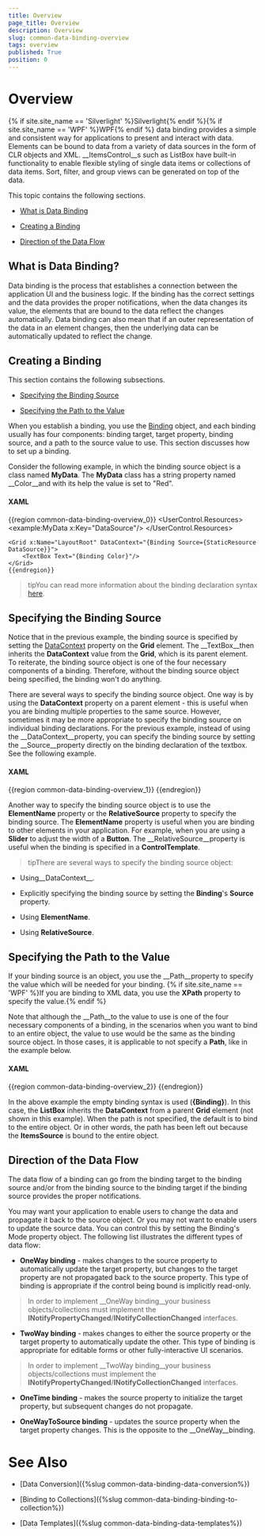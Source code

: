 ```yaml
---
title: Overview
page_title: Overview
description: Overview
slug: common-data-binding-overview
tags: overview
published: True
position: 0
---
```


# Overview



{% if site.site_name == 'Silverlight' %}Silverlight{% endif %}{% if site.site_name == 'WPF' %}WPF{% endif %} data binding provides a simple and consistent way for applications to present and interact with data. Elements can be bound to data from a variety of data sources in the form of CLR objects and XML. __ItemsControl__s such as ListBox have built-in functionality to enable flexible styling of single data items or collections of data items. Sort, filter, and group views can be generated on top of the data.

This topic contains the following sections.

* [What is Data Binding](#What_is_Data_Binding?)

* [Creating a Binding](#Creating_a_Binding)

* [Direction of the Data Flow](#Direction_of_the_Data_Flow)

## What is Data Binding?

Data binding is the process that establishes a connection between the application UI and the business logic. If the binding has the correct settings and the data provides the proper notifications, when the data changes its value, the elements that are bound to the data reflect the changes automatically. Data binding can also mean that if an outer representation of the data in an element changes, then the underlying data can be automatically updated to reflect the change.

## Creating a Binding

This section contains the following subsections.

* [Specifying the Binding Source](#Specifying_the_Binding_Source)

* [Specifying the Path to the Value](#Specifying_the_Path_to_the_Value)

When you establish a binding, you use the 
      [Binding](http://msdn.microsoft.com/en-us/library/system.windows.data.binding.aspx) object, and each binding usually has four components: binding target, target property, binding source, and a path to the source value to use. This section discusses how to set up a binding.

Consider the following example, in which the binding source object is a class named __MyData__. The __MyData__ class has a string property named __Color__and with its help the value is set to "Red".

#### __XAML__

{{region common-data-binding-overview_0}}
	<UserControl.Resources>
	    <example:MyData x:Key="DataSource"/>
	</UserControl.Resources>
	
	<Grid x:Name="LayoutRoot" DataContext="{Binding Source={StaticResource DataSource}}">   
	    <TextBox Text="{Binding Color}"/>
	</Grid>
	{{endregion}}



>tipYou can read more information about the binding declaration syntax [here](http://msdn.microsoft.com/en-us/library/ms752300.aspx).

## Specifying the Binding Source

Notice that in the previous example, the binding source is specified by setting the [DataContext](http://msdn.microsoft.com/en-us/library/system.windows.frameworkelement.datacontext.aspx) property on the __Grid__ element. The __TextBox__then inherits the __DataContext__ value from the __Grid__, which is its parent element. To reiterate, the binding source object is one of the four necessary components of a binding. Therefore, without the binding source object being specified, the binding won't do anything.

There are several ways to specify the binding source object. One way is by using the __DataContext__ property on a parent element - this is useful when you are binding multiple properties to the same source. However, sometimes it may be more appropriate to specify the binding source on individual binding declarations. For the previous example, instead of using the __DataContext__property, you can specify the binding source by setting the __Source__property directly on the binding declaration of the textbox. See the following example.

#### __XAML__

{{region common-data-binding-overview_1}}
	<TextBox Text="{Binding Source={StaticResource DataSource}, Path=Color}"/>
	{{endregion}}



Another way to specify the binding source object is to use the __ElementName__ property or the __RelativeSource__ property to specify the binding source. The __ElementName__ property is useful when you are binding to other elements in your application. For example, when you are using a __Slider__ to adjust the width of a __Button__. The __RelativeSource__property is useful when the binding is specified in a __ControlTemplate__.

>tipThere are several ways to specify the binding source object:

* Using__DataContext__.

* Explicitly specifying the binding source by setting the __Binding__'s __Source__ property.

* Using __ElementName__.

* Using __RelativeSource__.

## Specifying the Path to the Value

If your binding source is an object, you use the __Path__property to specify the value which will be needed for your binding. {% if site.site_name == 'WPF' %}If you are binding to XML data, you use the __XPath__ property to specify the value.{% endif %}

Note that although the __Path__to the value to use is one of the four necessary components of a binding, in the scenarios when you want to bind to an entire object, the value to use would be the same as the binding source object. In those cases, it is applicable to not specify a __Path__, like in the example below.

#### __XAML__

{{region common-data-binding-overview_2}}
	<ListBox ItemsSource="{Binding}"/>
	{{endregion}}



In the above example the empty binding syntax is used (__{Binding}__). In this case, the __ListBox__ inherits the __DataContext__ from a parent __Grid__ element (not shown in this example). When the path is not specified, the default is to bind to the entire object. Or in other words, the path has been left out because the __ItemsSource__ is bound to the entire object.

## Direction of the Data Flow

The data flow of a binding can go from the binding target to the binding source and/or from the binding source to the binding target if the binding source provides the proper notifications.

You may want your application to enable users to change the data and propagate it back to the source object. Or you may not want to enable users to update the source data. You can control this by setting the Binding's Mode property object. The following list illustrates the different types of data flow:

* __OneWay binding__ - makes changes to the source property to automatically update the target property, but changes to the target property are not propagated back to the source property. This type of binding is appropriate if the control being bound is implicitly read-only.

>In order to implement __OneWay binding__your business objects/collections must implement the __INotifyPropertyChanged__/__INotifyCollectionChanged__ interfaces.

* __TwoWay binding__ - makes changes to either the source property or the target property to automatically update the other. This type of binding is appropriate for editable forms or other fully-interactive UI scenarios.

>In order to implement __TwoWay binding__your business objects/collections must implement the __INotifyPropertyChanged__/__INotifyCollectionChanged__ interfaces.

* __OneTime binding__ - makes the source property to initialize the target property, but subsequent changes do not propagate.

* __OneWayToSource binding__ - updates the source property when the target property changes. This is the opposite to the __OneWay__binding.

# See Also

 * [Data Conversion]({%slug common-data-binding-data-conversion%})

 * [Binding to Collections]({%slug common-data-binding-binding-to-collection%})

 * [Data Templates]({%slug common-data-binding-data-templates%})
